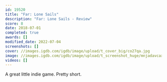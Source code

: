 ```yaml
---
id: 19520
title: "Far: Lone Sails"
description: "Far: Lone Sails - Review"
score: 8
date: 2018-07-01
completed: true
awards: []
modified_date: 2022-07-04
screenshots: []
cover: //images.igdb.com/igdb/image/upload/t_cover_big/co27qa.jpg
image: //images.igdb.com/igdb/image/upload/t_screenshot_huge/mnjadavcaxqnhxksckpd.jpg
videos: []
---
```

A great little indie game. Pretty short.